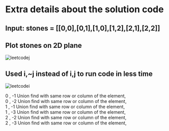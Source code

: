 # Extra details about the solution code

## Input: stones = [[0,0],[0,1],[1,0],[1,2],[2,1],[2,2]]

## Plot stones on 2D plane

![leetcodej](https://user-images.githubusercontent.com/46225357/116290190-d6842800-a7b0-11eb-84c2-6cce685ba023.png)

## Used i,~j instead of i,j to run code in less time

![leetcodei](https://user-images.githubusercontent.com/46225357/116290227-e439ad80-a7b0-11eb-83cd-cbbbc58bf3ca.png)

<p>
 0 , -1 Union find with same row or column of the element,<br>
 0 , -2 Union find with same row or column of the element,<br>
 1 , -1 Union find with same row or column of the element,<br>
 1 , -3 Union find with same row or column of the element,<br>
 2 , -2 Union find with same row or column of the element,<br>
 2 , -3 Union find with same row or column of the element,<br>
</p>

